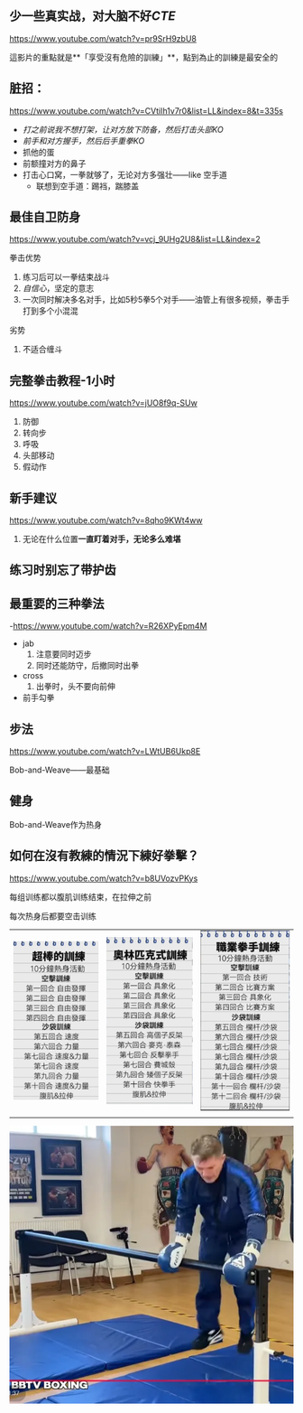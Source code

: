 
## 少一些真实战，对大脑不好*CTE*

 https://www.youtube.com/watch?v=pr9SrH9zbU8

這影片的重點就是**「享受沒有危險的訓練」**，點到為止的訓練是最安全的

## 脏招：

https://www.youtube.com/watch?v=CVtiIh1v7r0&list=LL&index=8&t=335s



* *打之前说我不想打架，让对方放下防备，然后打击头部KO*
* *前手和对方握手，然后后手重拳KO*
* 抓他的蛋
* 前额撞对方的鼻子
* 打击心口窝，一拳就够了，无论对方多强壮——like 空手道
    * 联想到空手道：踢裆，踹膝盖



## 最佳自卫防身

https://www.youtube.com/watch?v=vcj_9UHg2U8&list=LL&index=2

拳击优势

1. 练习后可以一拳结束战斗
2. *自信心*，坚定的意志
3. 一次同时解决多名对手，比如5秒5拳5个对手——油管上有很多视频，拳击手打到多个小混混

劣势

1. 不适合缠斗



## 完整拳击教程-1小时

https://www.youtube.com/watch?v=jUO8f9q-SUw

1. 防御
2. 转向步
3. 呼吸
4. 头部移动
5. 假动作

## 新手建议

https://www.youtube.com/watch?v=8qho9KWt4ww

1. 无论在什么位置**一直盯着对手，无论多么难堪**


## 练习时别忘了带护齿

## 最重要的三种拳法

-https://www.youtube.com/watch?v=R26XPyEpm4M

* jab
    1. 注意要同时迈步
    2. 同时还能防守，后撤同时出拳
* cross
    1. 出拳时，头不要向前伸
* 前手勾拳




## 步法

https://www.youtube.com/watch?v=LWtUB6Ukp8E

Bob-and-Weave——最基础

## 健身

Bob-and-Weave作为热身

## 如何在沒有教練的情況下練好拳擊？

https://www.youtube.com/watch?v=b8UVozvPKys

每组训练都以腹肌训练结束，在拉伸之前

每次热身后都要空击训练

|                                                              |                                                              |                                                              |
| ------------------------------------------------------------ | ------------------------------------------------------------ | ------------------------------------------------------------ |
| ![image-20251022122352257](../../images/image-20251022122352257.webp) | ![image-20251022122537935](../../images/image-20251022122537935.webp) | ![image-20251022122717151](../../images/image-20251022122717151.webp) |
|                                                              |                                                              |                                                              |

![image-20251022122739337](../../images/image-20251022122739337.webp)
